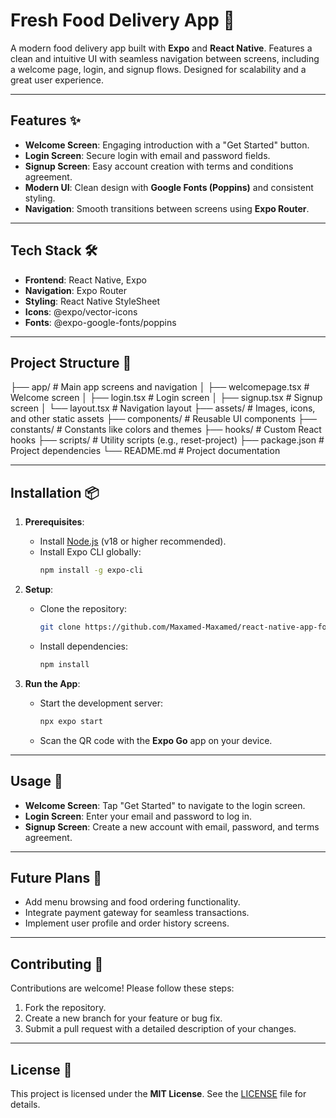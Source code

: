 # Fresh Food Delivery App 🍴

A modern food delivery app built with **Expo** and **React Native**. Features a clean and intuitive UI with seamless navigation between screens, including a welcome page, login, and signup flows. Designed for scalability and a great user experience.

---

## Features ✨
- **Welcome Screen**: Engaging introduction with a "Get Started" button.
- **Login Screen**: Secure login with email and password fields.
- **Signup Screen**: Easy account creation with terms and conditions agreement.
- **Modern UI**: Clean design with **Google Fonts (Poppins)** and consistent styling.
- **Navigation**: Smooth transitions between screens using **Expo Router**.

---

## Tech Stack 🛠️
- **Frontend**: React Native, Expo
- **Navigation**: Expo Router
- **Styling**: React Native StyleSheet
- **Icons**: @expo/vector-icons
- **Fonts**: @expo-google-fonts/poppins

---

## Project Structure 📂
├── app/ # Main app screens and navigation
│ ├── welcomepage.tsx # Welcome screen
│ ├── login.tsx # Login screen
│ ├── signup.tsx # Signup screen
│ └── layout.tsx # Navigation layout
├── assets/ # Images, icons, and other static assets
├── components/ # Reusable UI components
├── constants/ # Constants like colors and themes
├── hooks/ # Custom React hooks
├── scripts/ # Utility scripts (e.g., reset-project)
├── package.json # Project dependencies
└── README.md # Project documentation


---

## Installation 📦
1. **Prerequisites**:
   - Install [Node.js](https://nodejs.org/) (v18 or higher recommended).
   - Install Expo CLI globally:
     ```bash
     npm install -g expo-cli
     ```

2. **Setup**:
   - Clone the repository:
     ```bash
     git clone https://github.com/Maxamed-Maxamed/react-native-app-for-food.-.git
     ```
   - Install dependencies:
     ```bash
     npm install
     ```

3. **Run the App**:
   - Start the development server:
     ```bash
     npx expo start
     ```
   - Scan the QR code with the **Expo Go** app on your device.

---

## Usage 📱
- **Welcome Screen**: Tap "Get Started" to navigate to the login screen.
- **Login Screen**: Enter your email and password to log in.
- **Signup Screen**: Create a new account with email, password, and terms agreement.

---

## Future Plans 📅
- Add menu browsing and food ordering functionality.
- Integrate payment gateway for seamless transactions.
- Implement user profile and order history screens.

---

## Contributing 🤝
Contributions are welcome! Please follow these steps:
1. Fork the repository.
2. Create a new branch for your feature or bug fix.
3. Submit a pull request with a detailed description of your changes.

---

## License 📄
This project is licensed under the **MIT License**. See the [LICENSE](LICENSE) file for details.